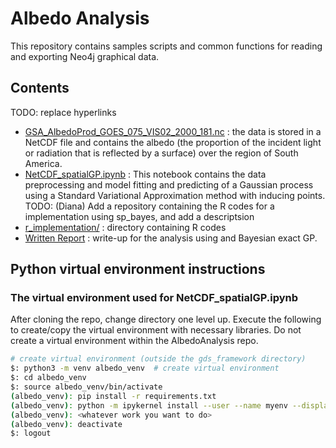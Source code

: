 # Albedo Analysis
This repository contains samples scripts and common functions for reading and exporting Neo4j graphical data.

## Contents
TODO: replace hyperlinks
- [GSA_AlbedoProd_GOES_075_VIS02_2000_181.nc](https://www.google.com) : the data is stored in a NetCDF file and contains the albedo (the proportion of the incident light or radiation that is reflected by a surface) over the region of South America.
- [NetCDF_spatialGP.ipynb](https://github.com/GerardoDiana/albedo-analysis/blob/main/NetCDF_SpatialGP.ipynb) : This notebook contains the data preprocessing and model fitting and predicting of a Gaussian process using a Standard Variational Approximation method with inducing points.
TODO: (Diana) Add a repository containing the R codes for a implementation using sp_bayes, and add a descriptsion
- [r_implementation/](https://www.google.com) : directory containing R codes
- [Written Report](https://www.google.com) : write-up for the analysis using and Bayesian exact GP.


## Python virtual environment instructions
### The virtual environment used for NetCDF_spatialGP.ipynb
After cloning the repo, change directory one level up.
Execute the following to create/copy the virtual environment with necessary libraries.
Do not create a virtual environment within the AlbedoAnalysis repo.

```bash
# create virtual environment (outside the gds_framework directory)
$: python3 -m venv albedo_venv  # create virtual environment
$: cd albedo_venv
$: source albedo_venv/bin/activate
(albedo_venv): pip install -r requirements.txt
(albedo_venv): python -m ipykernel install --user --name myenv --display-name "Python (myenv)"
(albedo_venv): <whatever work you want to do>
(albedo_venv): deactivate
$: logout
```

